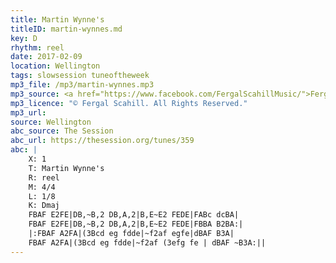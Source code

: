 ```yaml
---
title: Martin Wynne's
titleID: martin-wynnes.md
key: D
rhythm: reel
date: 2017-02-09
location: Wellington
tags: slowsession tuneoftheweek
mp3_file: /mp3/martin-wynnes.mp3
mp3_source: <a href="https://www.facebook.com/FergalScahillMusic/">Fergal Scahill</a>, member of <a href="http://www.webanjo3.com/">We Banjo 3</a>
mp3_licence: "© Fergal Scahill. All Rights Reserved."
mp3_url:
source: Wellington
abc_source: The Session
abc_url: https://thesession.org/tunes/359
abc: |
    X: 1
    T: Martin Wynne's
    R: reel
    M: 4/4
    L: 1/8
    K: Dmaj
    FBAF E2FE|DB,~B,2 DB,A,2|B,E~E2 FEDE|FABc dcBA|
    FBAF E2FE|DB,~B,2 DB,A,2|B,E~E2 FEDE|FBBA B2BA:|
    |:FBAF A2FA|(3Bcd eg fdde|~f2af egfe|dBAF B3A|
    FBAF A2FA|(3Bcd eg fdde|~f2af (3efg fe | dBAF ~B3A:||
---
```

